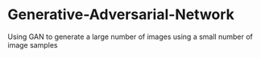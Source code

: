 # Generative-Adversarial-Network

Using GAN to generate a large number of images using a small number of image samples
